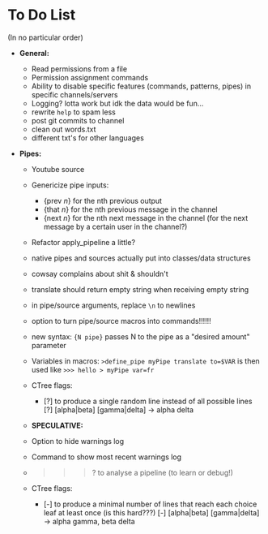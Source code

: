 # To Do List

(In no particular order)


* **General:**
    * Read permissions from a file
    * Permission assignment commands
    * Ability to disable specific features (commands, patterns, pipes) in specific channels/servers
    * Logging? lotta work but idk the data would be fun...
    * rewrite `help` to spam less
    * post git commits to channel
    * clean out words.txt
    * different txt's for other languages

* **Pipes:**
    * Youtube source
    * Genericize pipe inputs:
        * {prev *n*} for the nth previous output
        * {that *n*} for the nth previous message in the channel
        * {next *n*} for the nth next message in the channel (for the next message by a certain user in the channel?)

    * Refactor apply_pipeline a little?
    * native pipes and sources actually put into classes/data structures

    * cowsay complains about shit & shouldn't
    * translate should return empty string when receiving empty string

    * in pipe/source arguments, replace `\n` to newlines

    * option to turn pipe/source macros into commands!!!!!!
    * new syntax: `{N pipe}` passes N to the pipe as a "desired amount" parameter
    * Variables in macros: `>define_pipe myPipe translate to=$VAR` is then used like `>>> hello > myPipe var=fr`
    * CTree flags:
        * [?] to produce a single random line instead of all possible lines
            [?] [alpha|beta] [gamma|delta] → alpha delta

    * **SPECULATIVE:**
    * Option to hide warnings log
    * Command to show most recent warnings log
    * >>>? to analyse a pipeline (to learn or debug!)
    * CTree flags:
        * [-] to produce a minimal number of lines that reach each choice leaf at least once (is this hard???)
            [-] [alpha|beta] [gamma|delta] → alpha gamma, beta delta